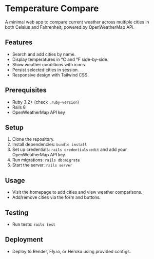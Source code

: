 # Temperature Compare

A minimal web app to compare current weather across multiple cities in both Celsius and Fahrenheit, powered by OpenWeatherMap API.

## Features
- Search and add cities by name.
- Display temperatures in °C and °F side-by-side.
- Show weather conditions with icons.
- Persist selected cities in session.
- Responsive design with Tailwind CSS.

## Prerequisites
- Ruby 3.2+ (check `.ruby-version`)
- Rails 8
- OpenWeatherMap API key

## Setup
1. Clone the repository.
2. Install dependencies: `bundle install`
3. Set up credentials: `rails credentials:edit` and add your OpenWeatherMap API key.
4. Run migrations: `rails db:migrate`
5. Start the server: `rails server`

## Usage
- Visit the homepage to add cities and view weather comparisons.
- Add/remove cities via the form and buttons.

## Testing
- Run tests: `rails test`

## Deployment
- Deploy to Render, Fly.io, or Heroku using provided configs.


